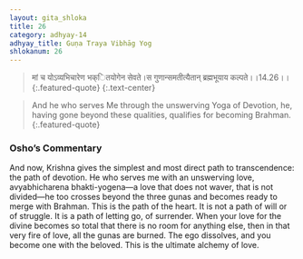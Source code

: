 ```yaml
---
layout: gita_shloka
title: 26
category: adhyay-14
adhyay_title: Guṇa Traya Vibhāg Yog
shlokanum: 26
---
```


> मां च योऽव्यभिचारेण भक्ितयोगेन सेवते।स गुणान्समतीत्यैतान् ब्रह्मभूयाय कल्पते।।14.26।।
{:.featured-quote}
{:.text-center}

> And he who serves Me through the unswerving Yoga of Devotion, he, having gone beyond these qualities, qualifies for becoming Brahman.
{:.featured-quote}

### Osho’s Commentary
And now, Krishna gives the simplest and most direct path to transcendence: the path of devotion.
He who serves me with an unswerving love, avyabhicharena bhakti-yogena—a love that does not waver, that is not divided—he too crosses beyond the three gunas and becomes ready to merge with Brahman.
This is the path of the heart. It is not a path of will or of struggle. It is a path of letting go, of surrender. When your love for the divine becomes so total that there is no room for anything else, then in that very fire of love, all the gunas are burned. The ego dissolves, and you become one with the beloved. This is the ultimate alchemy of love.
